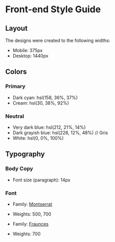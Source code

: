 # Front-end Style Guide

## Layout

The designs were created to the following widths:

- Mobile: 375px
- Desktop: 1440px

## Colors

### Primary

- Dark cyan: hsl(158, 36%, 37%)
- Cream: hsl(30, 38%, 92%)

### Neutral

- Very dark blue: hsl(212, 21%, 14%)
- Dark grayish blue: hsl(228, 12%, 48%) // Gris
- White: hsl(0, 0%, 100%)

## Typography

### Body Copy

- Font size (paragraph): 14px

### Font

- Family: [Montserrat](https://fonts.google.com/specimen/Montserrat)
- Weights: 500, 700

- Family: [Fraunces](https://fonts.google.com/specimen/Fraunces)
- Weights: 700
